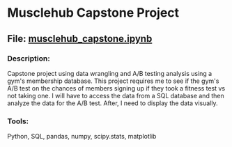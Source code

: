 # Musclehub Capstone Project

## File: [musclehub_capstone.ipynb](https://github.com/Alpacatony/Capstone_Project_Musclehub/blob/3608463bd4ad3277c5e88c04ae7df2d9fa54c49c/musclehub_capstone.ipynb)

### Description:
Capstone project using data wrangling and A/B testing analysis using a gym's membership database. This project requires me to see if the gym's A/B test on the chances of members signing up if they took a fitness test vs not taking one. I will have to access the data from a SQL database and then analyze the data for the A/B test. After, I need to display the data visually.

### Tools:
Python, SQL, pandas, numpy, scipy.stats, matplotlib
